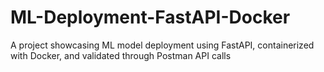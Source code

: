 # ML-Deployment-FastAPI-Docker
A project showcasing ML model deployment using FastAPI, containerized with Docker, and validated through Postman API calls
